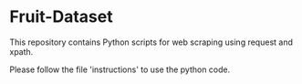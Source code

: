 # Fruit-Dataset
This repository contains Python scripts for web scraping using request and xpath.

Please follow the file 'instructions' to use the python code.
